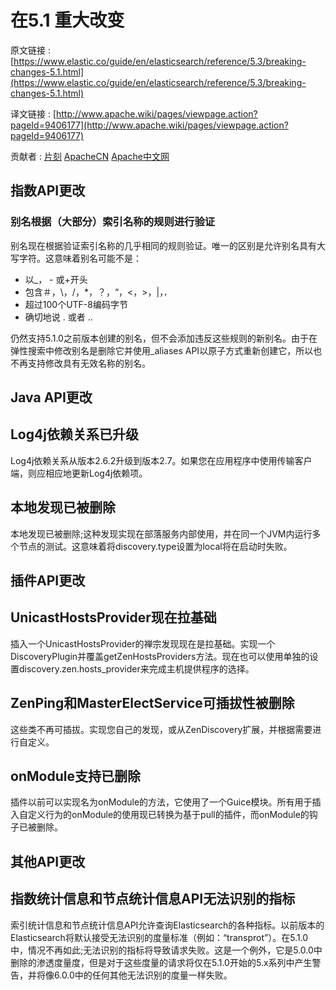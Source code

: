 # 在5.1 重大改变

原文链接 : [https://www.elastic.co/guide/en/elasticsearch/reference/5.3/breaking-changes-5.1.html](https://www.elastic.co/guide/en/elasticsearch/reference/5.3/breaking-changes-5.1.html)

译文链接 : [http://www.apache.wiki/pages/viewpage.action?pageId=9406177](http://www.apache.wiki/pages/viewpage.action?pageId=9406177)

贡献者 : [片刻](/display/~jiangzhonglian) [ApacheCN](/display/~apachecn) [Apache中文网](/display/~apachechina)

## 指数API更改

### 别名根据（大部分）索引名称的规则进行验证

别名现在根据验证索引名称的几乎相同的规则验证。唯一的区别是允许别名具有大写字符。这意味着别名可能不是：

*   以_， - 或+开头
*   包含＃，\，/，*，？，“，&lt;，&gt;，|，`，`
*   超过100个UTF-8编码字节
*   确切地说 . 或者 ..

仍然支持5.1.0之前版本创建的别名，但不会添加违反这些规则的新别名。由于在弹性搜索中修改别名是删除它并使用_aliases API以原子方式重新创建它，所以也不再支持修改具有无效名称的别名。

## Java API更改

## Log4j依赖关系已升级

Log4j依赖关系从版本2.6.2升级到版本2.7。如果您在应用程序中使用传输客户端，则应相应地更新Log4j依赖项。

## 本地发现已被删除

本地发现已被删除;这种发现实现在部落服务内部使用，并在同一个JVM内运行多个节点的测试。这意味着将discovery.type设置为local将在启动时失败。

## 插件API更改

## UnicastHostsProvider现在拉基础

插入一个UnicastHostsProvider的禅宗发现现在是拉基础。实现一个DiscoveryPlugin并覆盖getZenHostsProviders方法。现在也可以使用单独的设置discovery.zen.hosts_provider来完成主机提供程序的选择。

## ZenPing和MasterElectService可插拔性被删除

这些类不再可插拔。实现您自己的发现，或从ZenDiscovery扩展，并根据需要进行自定义。

## onModule支持已删除

插件以前可以实现名为onModule的方法，它使用了一个Guice模块。所有用于插入自定义行为的onModule的使用现已转换为基于pull的插件，而onModule的钩子已被删除。

## 其他API更改

## 指数统计信息和节点统计信息API无法识别的指标

索引统计信息和节点统计信息API允许查询Elasticsearch的各种指标。以前版本的Elasticsearch将默认接受无法识别的度量标准（例如：“transprot”）。在5.1.0中，情况不再如此;无法识别的指标将导致请求失败。这是一个例外，它是5.0.0中删除的渗透度量度，但是对于这些度量的请求将仅在5.1.0开始的5.x系列中产生警告，并将像6.0.0中的任何其他无法识别的度量一样失败。
